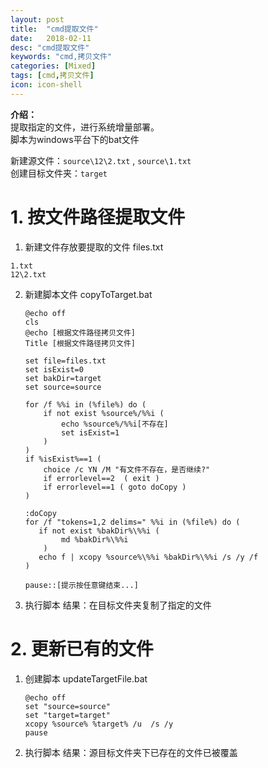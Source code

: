 ```yaml
---
layout: post
title:  "cmd提取文件"
date:   2018-02-11
desc: "cmd提取文件"
keywords: "cmd,拷贝文件"
categories: [Mixed]
tags: [cmd,拷贝文件]
icon: icon-shell
---
```

**介绍：**  
提取指定的文件，进行系统增量部署。  
脚本为windows平台下的bat文件  

新建源文件：`source\12\2.txt` , `source\1.txt`  
创建目标文件夹：`target`  

# 1. 按文件路径提取文件

1. 新建文件存放要提取的文件 files.txt
```
1.txt
12\2.txt
```

2. 新建脚本文件 copyToTarget.bat
   ```
   @echo off  
   cls  
   @echo [根据文件路径拷贝文件]  
   Title [根据文件路径拷贝文件]
     
   set file=files.txt  
   set isExist=0  
   set bakDir=target
   set source=source
     
   for /f %%i in (%file%) do (  
       if not exist %source%/%%i (  
           echo %source%/%%i[不存在]      
           set isExist=1       
       )  
   )
   if %isExist%==1 (  
       choice /c YN /M "有文件不存在，是否继续?"  
       if errorlevel==2  ( exit )      
       if errorlevel==1 ( goto doCopy )
   )
     
   :doCopy    
   for /f "tokens=1,2 delims=" %%i in (%file%) do (
      if not exist %bakDir%\%%i (  
           md %bakDir%\%%i      
       )
      echo f | xcopy %source%\%%i %bakDir%\%%i /s /y /f     
   )
   
   pause::[提示按任意键结束...]  
   ```

3. 执行脚本
结果：在目标文件夹复制了指定的文件

# 2. 更新已有的文件

1. 创建脚本 updateTargetFile.bat
   ```
   @echo off
   set "source=source"
   set "target=target"
   xcopy %source% %target% /u  /s /y
   pause
   ```

2. 执行脚本
结果：源目标文件夹下已存在的文件已被覆盖




